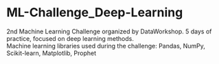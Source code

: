 # ML-Challenge_Deep-Learning
2nd Machine Learning Challenge organized by DataWorkshop. 5 days of practice, focused on deep learning methods.<br>
Machine learning libraries used during the challenge: Pandas, NumPy, Scikit-learn, Matplotlib, Prophet
